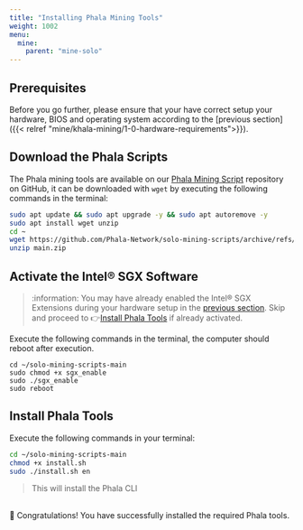 ```yaml
---
title: "Installing Phala Mining Tools"
weight: 1002
menu:
  mine:
    parent: "mine-solo"
---
```


## Prerequisites

Before you go further, please ensure that your have correct setup your hardware, BIOS and operating system according to the [previous section]({{< relref "mine/khala-mining/1-0-hardware-requirements">}}).

## Download the Phala Scripts

The Phala mining tools are available on our [Phala Mining Script](https://github.com/Phala-Network/solo-mining-scripts/) repository on GitHub, it can be downloaded with `wget` by executing the following commands in the terminal:

```bash
sudo apt update && sudo apt upgrade -y && sudo apt autoremove -y
sudo apt install wget unzip
cd ~
wget https://github.com/Phala-Network/solo-mining-scripts/archive/refs/heads/main.zip
unzip main.zip
```

## Activate the Intel® SGX Software

> :information: You may have already enabled the Intel® SGX Extensions during your hardware setup in the [previous section](/en-us/mine/solo/1-0-hardware-requirements/#5-enable-intel-sgx-extensions). Skip and proceed to :point_right:[Install Phala Tools](/en-us/mine/mine-solo/1-1-installing-phala-mining-tools/#install-phala-tools) if already activated.

Execute the following commands in the terminal, the computer should reboot after execution.

```shell
cd ~/solo-mining-scripts-main
sudo chmod +x sgx_enable
sudo ./sgx_enable
sudo reboot
```

## Install Phala Tools

Execute the following commands in your terminal:

```bash
cd ~/solo-mining-scripts-main
chmod +x install.sh
sudo ./install.sh en
```

> This will install the Phala CLI

\
:tada: Congratulations! You have successfully installed the required Phala tools.
